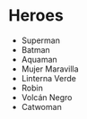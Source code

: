 # Heroes

* Superman
* Batman
* Aquaman
* Mujer Maravilla
* Linterna Verde
* Robin
* Volcán Negro
* Catwoman
